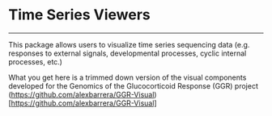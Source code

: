 # Time Series Viewers
----

This package allows users to visualize time series sequencing data (e.g. responses to external signals, developmental processes, cyclic internal 
processes, etc.)

What you get here is a trimmed down version of the visual components developed for the Genomics of the Glucocorticoid Response (GGR) project (https://github.com/alexbarrera/GGR-Visual)[https://github.com/alexbarrera/GGR-Visual]
